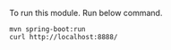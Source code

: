 To run this module. Run below command.
``` shell
mvn spring-boot:run
curl http://localhost:8888/
```
